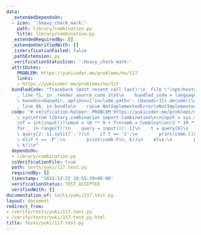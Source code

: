```yaml
---
data:
  _extendedDependsOn:
  - icon: ':heavy_check_mark:'
    path: library/combination.py
    title: library/combination.py
  _extendedRequiredBy: []
  _extendedVerifiedWith: []
  _isVerificationFailed: false
  _pathExtension: py
  _verificationStatusIcon: ':heavy_check_mark:'
  attributes:
    PROBLEM: https://yukicoder.me/problems/no/117
    links:
    - https://yukicoder.me/problems/no/117
  bundledCode: "Traceback (most recent call last):\n  File \"/opt/hostedtoolcache/PyPy/3.7.13/x64/site-packages/onlinejudge_verify/documentation/build.py\"\
    , line 71, in _render_source_code_stat\n    bundled_code = language.bundle(stat.path,\
    \ basedir=basedir, options={'include_paths': [basedir]}).decode()\n  File \"/opt/hostedtoolcache/PyPy/3.7.13/x64/site-packages/onlinejudge_verify/languages/python.py\"\
    , line 96, in bundle\n    raise NotImplementedError\nNotImplementedError\n"
  code: "# verification-helper: PROBLEM https://yukicoder.me/problems/no/117\nimport\
    \ sys\nfrom library.combination import Combination\n\ninput = sys.stdin.readline\n\
    \nT = int(input())\nmod = 10 ** 9 + 7\ncomb = Combination(2 * 10 ** 6, mod)\n\n\
    for _ in range(T):\n    query = input()[:-1]\n    t = query[0]\n    n, k = map(int,\
    \ query[2:-1].split(','))\n    if t == 'C':\n        print(comb.C(n, k))\n   \
    \ elif t == 'P':\n        print(comb.P(n, k))\n    else:\n        print(comb.H(n,\
    \ k))\n"
  dependsOn:
  - library/combination.py
  isVerificationFile: true
  path: tests/yuki/117.test.py
  requiredBy: []
  timestamp: '2022-12-22 18:55:39+09:00'
  verificationStatus: TEST_ACCEPTED
  verifiedWith: []
documentation_of: tests/yuki/117.test.py
layout: document
redirect_from:
- /verify/tests/yuki/117.test.py
- /verify/tests/yuki/117.test.py.html
title: tests/yuki/117.test.py
---
```

